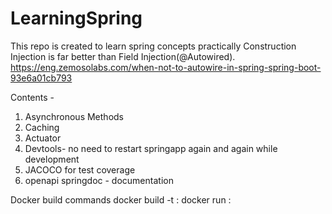 # LearningSpring
This repo is created to learn spring concepts practically
Construction Injection is far better than Field Injection(@Autowired). https://eng.zemosolabs.com/when-not-to-autowire-in-spring-spring-boot-93e6a01cb793

Contents -
1. Asynchronous Methods
2. Caching
3. Actuator
4. Devtools- no need to restart springapp again and again while development
5. JACOCO for test coverage
6. openapi springdoc - documentation

Docker build commands
docker build -t <imageName>:<tag> <dockerfilePath>
docker run <imageName>:<tag>
